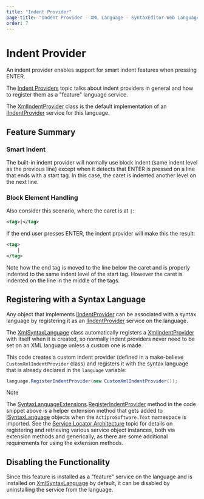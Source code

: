 ```yaml
---
title: "Indent Provider"
page-title: "Indent Provider - XML Language - SyntaxEditor Web Languages Add-on"
order: 7
---
```

# Indent Provider

An indent provider enables support for smart indent features when pressing ENTER.

The [Indent Providers](../../user-interface/input-output/indent-providers.md) topic talks about indent providers in general and how to register them as a "feature" language service.

The [XmlIndentProvider](xref:ActiproSoftware.Text.Languages.Xml.Implementation.XmlIndentProvider) class is the default implementation of an [IIndentProvider](xref:@ActiproUIRoot.Controls.SyntaxEditor.IIndentProvider) service for this language.

## Feature Summary

### Smart Indent

The built-in indent provider will normally use block indent (same indent level as the previous line) except when it detects that ENTER is pressed on a line that ends with a start tag.  In this case, the caret is indented another level on the next line.

### Block Element Handling

Also consider this scenario, where the caret is at `|`:

```xml
<tag>|</tag>
```

If the end user presses ENTER, the indent provider will make this the result:

```xml
<tag>
	|
</tag>
```

Note how the end tag is moved to the line below the caret and is properly indented to the same indent level of the start tag.  However the caret is indented on the line in the middle of the tags.

## Registering with a Syntax Language

Any object that implements [IIndentProvider](xref:@ActiproUIRoot.Controls.SyntaxEditor.IIndentProvider) can be associated with a syntax language by registering it as an [IIndentProvider](xref:@ActiproUIRoot.Controls.SyntaxEditor.IIndentProvider) service on the language.

The [XmlSyntaxLanguage](xref:ActiproSoftware.Text.Languages.Xml.Implementation.XmlSyntaxLanguage) class automatically registers a [XmlIndentProvider](xref:ActiproSoftware.Text.Languages.Xml.Implementation.XmlIndentProvider) with itself when it is created, so normally indent providers never need to be set on an XML language unless a custom one is made.

This code creates a custom indent provider (defined in a make-believe `CustomXmlIndentProvider` class) and registers it with the syntax language that is already declared in the `language` variable:

```csharp
language.RegisterIndentProvider(new CustomXmlIndentProvider());
```

> [!NOTE]
> The [SyntaxLanguageExtensions](xref:ActiproSoftware.Text.SyntaxLanguageExtensions).[RegisterIndentProvider](xref:ActiproSoftware.Text.SyntaxLanguageExtensions.RegisterIndentProvider*) method in the code snippet above is a helper extension method that gets added to [ISyntaxLanguage](xref:ActiproSoftware.Text.ISyntaxLanguage) objects when the `ActiproSoftware.Text` namespace is imported.  See the [Service Locator Architecture](../../language-creation/service-locator-architecture.md) topic for details on registering and retrieving various service object instances, both via extension methods and generically, as there are some additional requirements for using the extension methods.

## Disabling the Functionality

Since this feature is installed as a "feature" service on the language and is installed on [XmlSyntaxLanguage](xref:ActiproSoftware.Text.Languages.Xml.Implementation.XmlSyntaxLanguage) by default, it can be disabled by uninstalling the service from the language.
